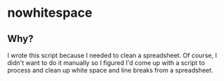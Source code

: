 # nowhitespace

## Why?

  I wrote this script because I needed to clean a spreadsheet. Of course, I didn't want to do it manually so I figured I'd come up with a script to process and clean up white space and line breaks from a spreadsheet.
  